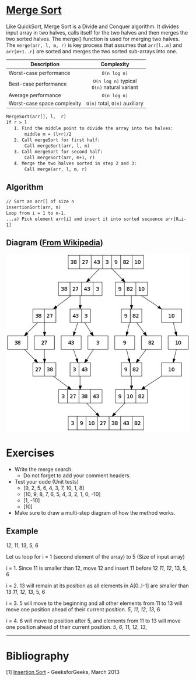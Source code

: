 # [Merge Sort](http://www.geeksforgeeks.org/merge-sort/)
Like QuickSort, Merge Sort is a Divide and Conquer algorithm. It divides input array in two halves, calls itself for the two halves and then merges the two sorted halves. The merge() function is used for merging two halves. The `merge(arr, l, m, r)` is key process that assumes that `arr[l..m]` and `arr[m+1..r]` are sorted and merges the two sorted sub-arrays into one.

| Description |  Complexity |
|---|:--------:|
| Worst-case performance | `O(n log n)` |
| Best-case performance | `O(n log n)` typical <br /> `O(n)` natural variant |
| Average performance | `O(n log n)` |
| Worst-case space complexity | `О(n)` total, `O(n)` auxiliary |

```
MergeSort(arr[], l,  r)
If r > l
   1. Find the middle point to divide the array into two halves:  
       middle m = (l+r)/2
   2. Call mergeSort for first half:   
       Call mergeSort(arr, l, m)
   3. Call mergeSort for second half:
       Call mergeSort(arr, m+1, r)
   4. Merge the two halves sorted in step 2 and 3:
       Call merge(arr, l, m, r)
```

## Algorithm
```
// Sort an arr[] of size n
insertionSort(arr, n)
Loop from i = 1 to n-1.
...a) Pick element arr[i] and insert it into sorted sequence arr[0…i-1]
```

## Diagram ([From Wikipedia](https://en.wikipedia.org/wiki/Merge_sort))
![placeholder](./merge-sort.png)

# Exercises
* Write the merge search.
    * Do not forget to add your comment headers.
* Test your code (Unit tests)
    * [9, 2, 5, 6, 4, 3, 7, 10, 1, 8]
    * [10, 9, 8, 7, 6, 5, 4, 3, 2, 1, 0, -10]
    * [1, -10]
    * [10]
* Make sure to draw a multi-step diagram of how the method works.

## Example
*12*, 11, 13, 5, 6

Let us loop for i = 1 (second element of the array) to 5 (Size of input array)

i = 1. Since 11 is smaller than 12, move 12 and insert 11 before 12
*11*, *12*, 13, 5, 6

i = 2. 13 will remain at its position as all elements in A[0..I-1] are smaller than 13
*11*, *12*, *13*, 5, 6

i = 3. 5 will move to the beginning and all other elements from 11 to 13 will move one position ahead of their current position.
*5*, *11*, *12*, *13*, 6

i = 4. 6 will move to position after 5, and elements from 11 to 13 will move one position ahead of their current position.
*5*, *6*, *11*, *12*, *13*,
___
# Bibliography
[1] [Insertion Sort](http://www.geeksforgeeks.org/insertion-sort/) - GeeksforGeeks, March 2013<br />
